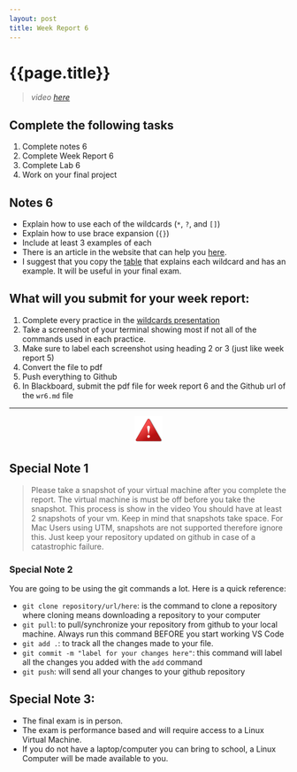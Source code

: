```yaml
---
layout: post
title: Week Report 6
---
```


# {{page.title}}

> *video [here](https://youtu.be/8GUIwzedyoQ)*
 
## Complete the following tasks
1. Complete notes 6
2. Complete Week Report 6
3. Complete Lab 6
4. Work on your final project

## Notes 6
* Explain how to use each of the wildcards (`*`, `?`, and `[]`)
* Explain how to use brace expansion (`{}`)
* Include at least 3 examples of each
* There is an article in the website that can help you [here](https://cis106.com/extra/wildcards/).
* I suggest that you copy the [table](https://cis106.com/extra/wildcards/#why-and-when-should-i-use-a-wildcard) that explains each wildcard and has an example. It will be useful in your final exam.

## What will you submit for your week report:
1. Complete every practice in the [wildcards presentation](https://rapurl.live/h69)
2. Take a screenshot of your terminal showing most if not all of the commands used in each practice.
3. Make sure to label each screenshot using heading 2 or 3 (just like week report 5)
4. Convert the file to pdf
5. Push everything to Github
6. In Blackboard, submit the pdf file for week report 6 and the Github url of the `wr6.md` file



<hr>

<p align="center" style="display:block"><img src="/assets/warning-icon.png" width="50" /></p>

## Special Note 1
> Please take a snapshot of your virtual machine after you complete the report. The virtual machine is must be off before you take the snapshot. This process is show in the video
> You should have at least 2 snapshots of your vm. Keep in mind that snapshots take space.
> For Mac Users using UTM, snapshots are not supported therefore ignore this. Just keep your repository updated on github in case of a catastrophic failure.

### Special Note 2
You are going to be using the git commands a lot. Here is a quick reference:
* `git clone repository/url/here`: is the command to clone a repository where cloning means downloading a repository to your computer
* `git pull`: to pull/synchronize your repository from github to your local machine. Always run this command BEFORE you start working VS Code
* `git add .`: to track all the changes made to your file. 
* `git commit -m "label for your changes here"`: this command will label all the changes you added with the `add` command
* `git push`: will send all your changes to your github repository


## Special Note 3:
* The final exam is in person. 
* The exam is performance based and will require access to a Linux Virtual Machine. 
* If you do not have a laptop/computer you can bring to school, a Linux Computer will be made available to you.
